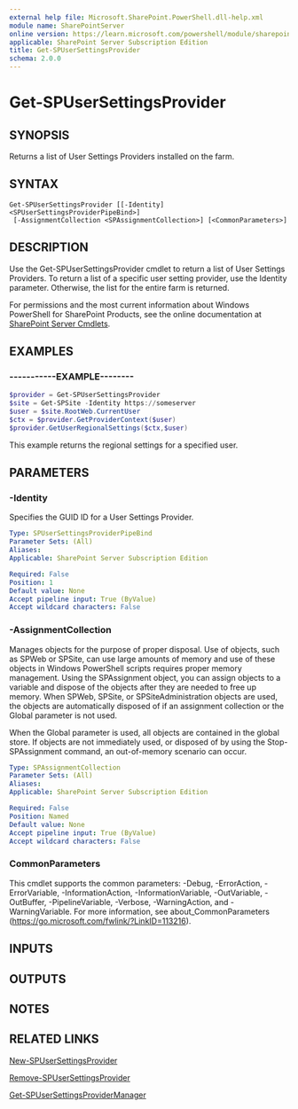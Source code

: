 ```yaml
---
external help file: Microsoft.SharePoint.PowerShell.dll-help.xml
module name: SharePointServer
online version: https://learn.microsoft.com/powershell/module/sharepoint-server/get-spusersettingsprovider
applicable: SharePoint Server Subscription Edition
title: Get-SPUserSettingsProvider
schema: 2.0.0
---
```


# Get-SPUserSettingsProvider

## SYNOPSIS

Returns a list of User Settings Providers installed on the farm.



## SYNTAX

```
Get-SPUserSettingsProvider [[-Identity] <SPUserSettingsProviderPipeBind>]
 [-AssignmentCollection <SPAssignmentCollection>] [<CommonParameters>]
```

## DESCRIPTION
Use the Get-SPUserSettingsProvider cmdlet to return a list of User Settings Providers.
To return a list of a specific user setting provider, use the Identity parameter.
Otherwise, the list for the entire farm is returned.

For permissions and the most current information about Windows PowerShell for SharePoint Products, see the online documentation at [SharePoint Server Cmdlets](https://learn.microsoft.com/powershell/sharepoint/sharepoint-server/sharepoint-server-cmdlets).

## EXAMPLES

### -----------EXAMPLE-------- 
```powershell
$provider = Get-SPUserSettingsProvider
$site = Get-SPSite -Identity https://someserver
$user = $site.RootWeb.CurrentUser
$ctx = $provider.GetProviderContext($user)
$provider.GetUserRegionalSettings($ctx,$user)
```

This example returns the regional settings for a specified user.

## PARAMETERS

### -Identity
Specifies the GUID ID for a User Settings Provider.

```yaml
Type: SPUserSettingsProviderPipeBind
Parameter Sets: (All)
Aliases: 
Applicable: SharePoint Server Subscription Edition

Required: False
Position: 1
Default value: None
Accept pipeline input: True (ByValue)
Accept wildcard characters: False
```

### -AssignmentCollection
Manages objects for the purpose of proper disposal.
Use of objects, such as SPWeb or SPSite, can use large amounts of memory and use of these objects in Windows PowerShell scripts requires proper memory management.
Using the SPAssignment object, you can assign objects to a variable and dispose of the objects after they are needed to free up memory.
When SPWeb, SPSite, or SPSiteAdministration objects are used, the objects are automatically disposed of if an assignment collection or the Global parameter is not used.

When the Global parameter is used, all objects are contained in the global store.
If objects are not immediately used, or disposed of by using the Stop-SPAssignment command, an out-of-memory scenario can occur.

```yaml
Type: SPAssignmentCollection
Parameter Sets: (All)
Aliases: 
Applicable: SharePoint Server Subscription Edition

Required: False
Position: Named
Default value: None
Accept pipeline input: True (ByValue)
Accept wildcard characters: False
```

### CommonParameters
This cmdlet supports the common parameters: -Debug, -ErrorAction, -ErrorVariable, -InformationAction, -InformationVariable, -OutVariable, -OutBuffer, -PipelineVariable, -Verbose, -WarningAction, and -WarningVariable. For more information, see about_CommonParameters (https://go.microsoft.com/fwlink/?LinkID=113216).

## INPUTS

## OUTPUTS

## NOTES

## RELATED LINKS

[New-SPUserSettingsProvider](New-SPUserSettingsProvider.md)

[Remove-SPUserSettingsProvider](Remove-SPUserSettingsProvider.md)

[Get-SPUserSettingsProviderManager](Get-SPUserSettingsProviderManager.md)

